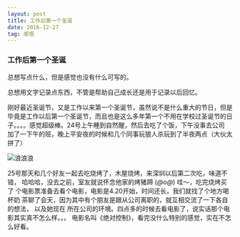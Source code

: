 ```yaml
---
layout: post
title: 工作后第一个圣诞
date: 2016-12-27
tag: 感悟
---
```


### 工作后第一个圣诞

总想写点什么，但是感觉也没有什么可写的。

总想用文字记录点东西，不管是帮助自己成长还是用于记录以后回忆。

刚好最近圣诞节，又是工作以来第一个圣诞节，虽然说不是什么重大的节日，但是
毕竟是工作以后第一个圣诞节，而且也是这么多年第一个不用在学校过圣诞节的日
子。。。。感觉超级棒。24号上午睡到自然醒，然后去吃了个饭，下午没事去公司
加了一下午的班，晚上平安夜的时候和几个同事玩狼人杀玩到了半夜两点（大伙太
拼了）

![浪浪浪](/images/posts/articles/us.jpeg)

25号那天和几个好友一起去吃烧烤了，木屋烧烤，来深圳以后第二次吃，味道不错，
哈哈哈，没去之前，室友就说怀念他家的烤猪蹄  (*@ο@*) 哇～，吃完烧烤买了
个电影票准备去看个电影，电影是4.20开始，时间还长，我们就找了个地方喝杯奶
茶聊了会天，因为其中有个朋友是跟从公司离职的，就互相交流了一下各自的想法，
以及她现在
所在公司的环境。四点多的时候去看电影了，说实话那个电影其实真不怎么样。。。
电影名叫《绝对控制》，看完没什么特别的感觉，实在不怎么好看。

